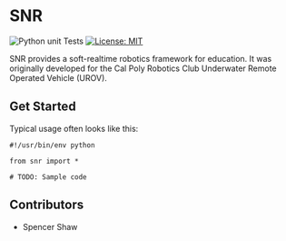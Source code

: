 # SNR

![Python unit Tests](https://github.com/sfshaw-calpoly/SNR/workflows/Python%20package/badge.svg)
[![License: MIT](https://img.shields.io/badge/License-MIT-green.svg)](https://opensource.org/licenses/MIT)

SNR provides a soft-realtime robotics framework for education. It was
originally developed for the Cal Poly Robotics Club Underwater
Remote Operated Vehicle (UROV).

## Get Started

Typical usage often looks like this:

    #!/usr/bin/env python

    from snr import *

    # TODO: Sample code

## Contributors

* Spencer Shaw
